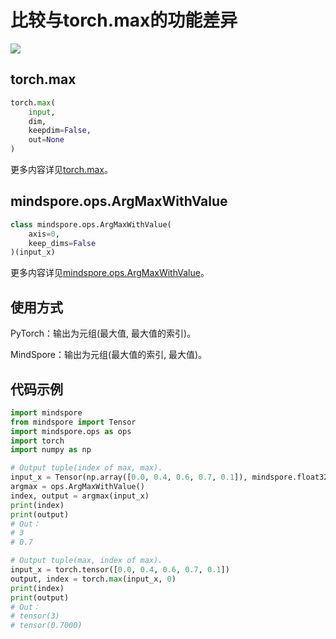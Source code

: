 # 比较与torch.max的功能差异

<a href="https://gitee.com/mindspore/docs/blob/master/docs/mindspore/migration_guide/source_zh_cn/api_mapping/pytorch_diff/ArgMaxWithValue.md" target="_blank"><img src="https://gitee.com/mindspore/docs/raw/master/resource/_static/logo_source.png"></a>

## torch.max

```python
torch.max(
    input,
    dim,
    keepdim=False,
    out=None
)
```

更多内容详见[torch.max](https://pytorch.org/docs/1.5.0/torch.html#torch.max)。

## mindspore.ops.ArgMaxWithValue

```python
class mindspore.ops.ArgMaxWithValue(
    axis=0,
    keep_dims=False
)(input_x)
```

更多内容详见[mindspore.ops.ArgMaxWithValue](https://mindspore.cn/docs/api/zh-CN/master/api_python/ops/mindspore.ops.ArgMaxWithValue.html#mindspore.ops.ArgMaxWithValue)。

## 使用方式

PyTorch：输出为元组(最大值, 最大值的索引)。

MindSpore：输出为元组(最大值的索引, 最大值)。

## 代码示例

```python
import mindspore
from mindspore import Tensor
import mindspore.ops as ops
import torch
import numpy as np

# Output tuple(index of max, max).
input_x = Tensor(np.array([0.0, 0.4, 0.6, 0.7, 0.1]), mindspore.float32)
argmax = ops.ArgMaxWithValue()
index, output = argmax(input_x)
print(index)
print(output)
# Out：
# 3
# 0.7

# Output tuple(max, index of max).
input_x = torch.tensor([0.0, 0.4, 0.6, 0.7, 0.1])
output, index = torch.max(input_x, 0)
print(index)
print(output)
# Out：
# tensor(3)
# tensor(0.7000)
```